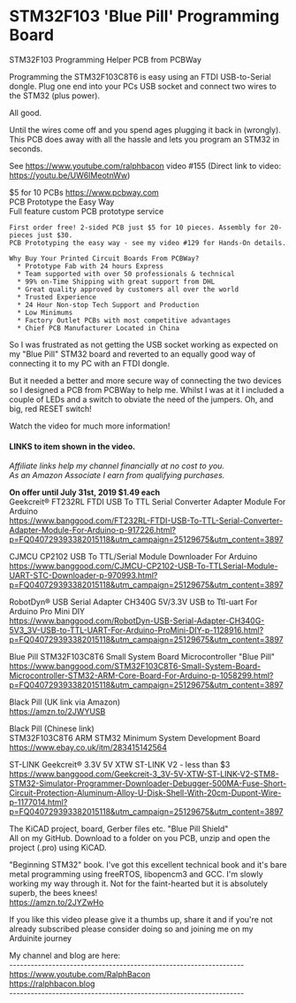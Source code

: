 # STM32F103 'Blue Pill' Programming Board
STM32F103 Programming Helper PCB from PCBWay

Programming the STM32F103C8T6 is easy using an FTDI USB-to-Serial dongle. Plug one end into your PCs USB socket and connect two wires to the STM32 (plus power). 

All good. 

Until the wires come off and you spend ages plugging it back in (wrongly). This PCB does away with all the hassle and lets you program an STM32 in seconds.

See https://www.youtube.com/ralphbacon video #155
(Direct link to video: https://youtu.be/UW6IMeotnWw)

$5 for 10 PCBs https://www.pcbway.com  
PCB Prototype the Easy Way  
Full feature custom PCB prototype service  
```
First order free! 2-sided PCB just $5 for 10 pieces. Assembly for 20-pieces just $30.
PCB Prototyping the easy way - see my video #129 for Hands-On details.

Why Buy Your Printed Circuit Boards From PCBWay?  
  * Prototype Fab with 24 hours Express  
  * Team supported with over 50 professionals & technical  
  * 99% on-Time Shipping with great support from DHL  
  * Great quality approved by customers all over the world  
  * Trusted Experience  
  * 24 Hour Non-stop Tech Support and Production  
  * Low Minimums  
  * Factory Outlet PCBs with most competitive advantages  
  * Chief PCB Manufacturer Located in China 
```

So I was frustrated as not getting the USB socket working as expected on my "Blue Pill" STM32 board and reverted to an equally good way of connecting it to my PC with an FTDI dongle.

But it needed a better and more secure way of connecting the two devices so I designed a PCB from PCBWay to help me. Whilst I was at it I included a couple of LEDs and a switch to obviate the need of the jumpers. Oh, and big, red RESET switch!  

Watch the video for much more information!   

#### LINKS to item shown in the video.
_Affiliate links help my channel financially at no cost to you._   
_As an Amazon Associate I earn from qualifying purchases._  

**On offer until July 31st, 2019 $1.49 each**  
Geekcreit® FT232RL FTDI USB To TTL Serial Converter Adapter Module For Arduino  
https://www.banggood.com/FT232RL-FTDI-USB-To-TTL-Serial-Converter-Adapter-Module-For-Arduino-p-917226.html?p=FQ040729393382015118&utm_campaign=25129675&utm_content=3897

CJMCU CP2102 USB To TTL/Serial Module Downloader For Arduino  
https://www.banggood.com/CJMCU-CP2102-USB-To-TTLSerial-Module-UART-STC-Downloader-p-970993.html?p=FQ040729393382015118&utm_campaign=25129675&utm_content=3897

RobotDyn® USB Serial Adapter CH340G 5V/3.3V USB to Ttl-uart For Arduino Pro Mini DIY  
https://www.banggood.com/RobotDyn-USB-Serial-Adapter-CH340G-5V3_3V-USB-to-TTL-UART-For-Arduino-ProMini-DIY-p-1128916.html?p=FQ040729393382015118&utm_campaign=25129675&utm_content=3897

Blue Pill STM32F103C8T6 Small System Board Microcontroller "Blue Pill"  
https://www.banggood.com/STM32F103C8T6-Small-System-Board-Microcontroller-STM32-ARM-Core-Board-For-Arduino-p-1058299.html?p=FQ040729393382015118&utm_campaign=25129675&utm_content=3897

Black Pill (UK link via Amazon)  
https://amzn.to/2JWYUSB  

Black Pill (Chinese link)  
STM32F103C8T6 ARM STM32 Minimum System Development Board  
https://www.ebay.co.uk/itm/283415142564  

ST-LINK Geekcreit® 3.3V 5V XTW ST-LINK V2 - less than $3  
https://www.banggood.com/Geekcreit-3_3V-5V-XTW-ST-LINK-V2-STM8-STM32-Simulator-Programmer-Downloader-Debugger-500MA-Fuse-Short-Circuit-Protection-Aluminum-Alloy-U-Disk-Shell-With-20cm-Dupont-Wire-p-1177014.html?p=FQ040729393382015118&utm_campaign=25129675&utm_content=3897

The KiCAD project, board, Gerber files etc. "Blue Pill Shield"  
All on my GitHub. Download to a folder on you PCB, unzip and open the project (.pro) using KiCAD.  

"Beginning STM32" book. I've got this excellent technical book and it's bare metal programming using freeRTOS, libopencm3 and GCC. I'm slowly working my way through it. Not for the faint-hearted but it is absolutely superb, the bees knees!   
https://amzn.to/2JYZwHo

If you like this video please give it a thumbs up, share it and if you're not already subscribed please consider doing so and joining me on my Arduinite journey  

My channel and blog are here:  
\------------------------------------------------------------------  
https://www.youtube.com/RalphBacon  
https://ralphbacon.blog  
\------------------------------------------------------------------
